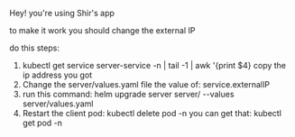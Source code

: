 Hey! you're using Shir's app

to make it work you should change the external IP

do this steps:

1. kubectl get service server-service -n <your-namespace> | tail -1 | awk '{print $4}
   copy the ip address you got
2. Change the server/values.yaml file the value of: service.externalIP
3. run this command: helm upgrade server server/ --values server/values.yaml
4. Restart the client pod: kubectl delete pod -n <your-namespace> <pod-name>
   you can get that: kubectl get pod -n <your-namespace>
